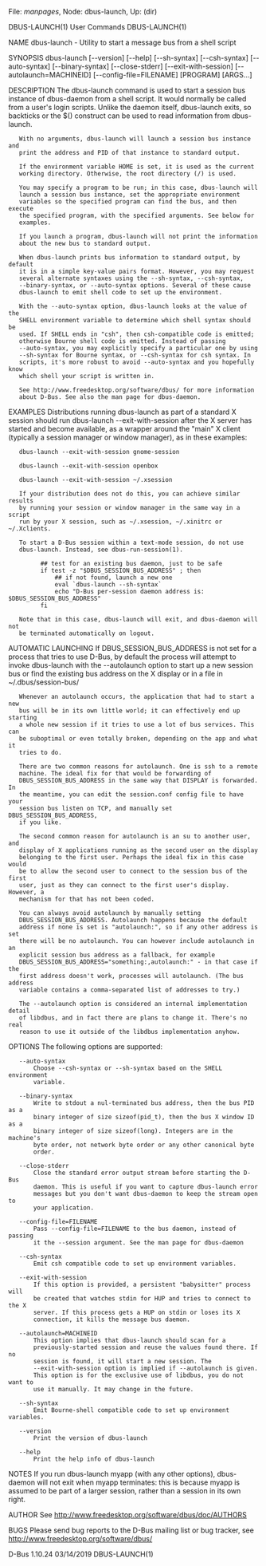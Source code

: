 File: *manpages*,  Node: dbus-launch,  Up: (dir)

DBUS-LAUNCH(1)                   User Commands                  DBUS-LAUNCH(1)



NAME
       dbus-launch - Utility to start a message bus from a shell script

SYNOPSIS
       dbus-launch [--version] [--help] [--sh-syntax] [--csh-syntax]
                   [--auto-syntax] [--binary-syntax] [--close-stderr]
                   [--exit-with-session] [--autolaunch=MACHINEID]
                   [--config-file=FILENAME] [PROGRAM] [ARGS...]


DESCRIPTION
       The dbus-launch command is used to start a session bus instance of
       dbus-daemon from a shell script. It would normally be called from a
       user's login scripts. Unlike the daemon itself, dbus-launch exits, so
       backticks or the $() construct can be used to read information from
       dbus-launch.

       With no arguments, dbus-launch will launch a session bus instance and
       print the address and PID of that instance to standard output.

       If the environment variable HOME is set, it is used as the current
       working directory. Otherwise, the root directory (/) is used.

       You may specify a program to be run; in this case, dbus-launch will
       launch a session bus instance, set the appropriate environment
       variables so the specified program can find the bus, and then execute
       the specified program, with the specified arguments. See below for
       examples.

       If you launch a program, dbus-launch will not print the information
       about the new bus to standard output.

       When dbus-launch prints bus information to standard output, by default
       it is in a simple key-value pairs format. However, you may request
       several alternate syntaxes using the --sh-syntax, --csh-syntax,
       --binary-syntax, or --auto-syntax options. Several of these cause
       dbus-launch to emit shell code to set up the environment.

       With the --auto-syntax option, dbus-launch looks at the value of the
       SHELL environment variable to determine which shell syntax should be
       used. If SHELL ends in "csh", then csh-compatible code is emitted;
       otherwise Bourne shell code is emitted. Instead of passing
       --auto-syntax, you may explicitly specify a particular one by using
       --sh-syntax for Bourne syntax, or --csh-syntax for csh syntax. In
       scripts, it's more robust to avoid --auto-syntax and you hopefully know
       which shell your script is written in.

       See http://www.freedesktop.org/software/dbus/ for more information
       about D-Bus. See also the man page for dbus-daemon.

EXAMPLES
       Distributions running dbus-launch as part of a standard X session
       should run dbus-launch --exit-with-session after the X server has
       started and become available, as a wrapper around the "main" X client
       (typically a session manager or window manager), as in these examples:

       dbus-launch --exit-with-session gnome-session

       dbus-launch --exit-with-session openbox

       dbus-launch --exit-with-session ~/.xsession

       If your distribution does not do this, you can achieve similar results
       by running your session or window manager in the same way in a script
       run by your X session, such as ~/.xsession, ~/.xinitrc or ~/.Xclients.

       To start a D-Bus session within a text-mode session, do not use
       dbus-launch. Instead, see dbus-run-session(1).

             ## test for an existing bus daemon, just to be safe
             if test -z "$DBUS_SESSION_BUS_ADDRESS" ; then
                 ## if not found, launch a new one
                 eval `dbus-launch --sh-syntax`
                 echo "D-Bus per-session daemon address is: $DBUS_SESSION_BUS_ADDRESS"
             fi

       Note that in this case, dbus-launch will exit, and dbus-daemon will not
       be terminated automatically on logout.

AUTOMATIC LAUNCHING
       If DBUS_SESSION_BUS_ADDRESS is not set for a process that tries to use
       D-Bus, by default the process will attempt to invoke dbus-launch with
       the --autolaunch option to start up a new session bus or find the
       existing bus address on the X display or in a file in
       ~/.dbus/session-bus/

       Whenever an autolaunch occurs, the application that had to start a new
       bus will be in its own little world; it can effectively end up starting
       a whole new session if it tries to use a lot of bus services. This can
       be suboptimal or even totally broken, depending on the app and what it
       tries to do.

       There are two common reasons for autolaunch. One is ssh to a remote
       machine. The ideal fix for that would be forwarding of
       DBUS_SESSION_BUS_ADDRESS in the same way that DISPLAY is forwarded. In
       the meantime, you can edit the session.conf config file to have your
       session bus listen on TCP, and manually set DBUS_SESSION_BUS_ADDRESS,
       if you like.

       The second common reason for autolaunch is an su to another user, and
       display of X applications running as the second user on the display
       belonging to the first user. Perhaps the ideal fix in this case would
       be to allow the second user to connect to the session bus of the first
       user, just as they can connect to the first user's display. However, a
       mechanism for that has not been coded.

       You can always avoid autolaunch by manually setting
       DBUS_SESSION_BUS_ADDRESS. Autolaunch happens because the default
       address if none is set is "autolaunch:", so if any other address is set
       there will be no autolaunch. You can however include autolaunch in an
       explicit session bus address as a fallback, for example
       DBUS_SESSION_BUS_ADDRESS="something:,autolaunch:" - in that case if the
       first address doesn't work, processes will autolaunch. (The bus address
       variable contains a comma-separated list of addresses to try.)

       The --autolaunch option is considered an internal implementation detail
       of libdbus, and in fact there are plans to change it. There's no real
       reason to use it outside of the libdbus implementation anyhow.

OPTIONS
       The following options are supported:

       --auto-syntax
           Choose --csh-syntax or --sh-syntax based on the SHELL environment
           variable.

       --binary-syntax
           Write to stdout a nul-terminated bus address, then the bus PID as a
           binary integer of size sizeof(pid_t), then the bus X window ID as a
           binary integer of size sizeof(long). Integers are in the machine's
           byte order, not network byte order or any other canonical byte
           order.

       --close-stderr
           Close the standard error output stream before starting the D-Bus
           daemon. This is useful if you want to capture dbus-launch error
           messages but you don't want dbus-daemon to keep the stream open to
           your application.

       --config-file=FILENAME
           Pass --config-file=FILENAME to the bus daemon, instead of passing
           it the --session argument. See the man page for dbus-daemon

       --csh-syntax
           Emit csh compatible code to set up environment variables.

       --exit-with-session
           If this option is provided, a persistent "babysitter" process will
           be created that watches stdin for HUP and tries to connect to the X
           server. If this process gets a HUP on stdin or loses its X
           connection, it kills the message bus daemon.

       --autolaunch=MACHINEID
           This option implies that dbus-launch should scan for a
           previously-started session and reuse the values found there. If no
           session is found, it will start a new session. The
           --exit-with-session option is implied if --autolaunch is given.
           This option is for the exclusive use of libdbus, you do not want to
           use it manually. It may change in the future.

       --sh-syntax
           Emit Bourne-shell compatible code to set up environment variables.

       --version
           Print the version of dbus-launch

       --help
           Print the help info of dbus-launch

NOTES
       If you run dbus-launch myapp (with any other options), dbus-daemon will
       not exit when myapp terminates: this is because myapp is assumed to be
       part of a larger session, rather than a session in its own right.

AUTHOR
       See http://www.freedesktop.org/software/dbus/doc/AUTHORS

BUGS
       Please send bug reports to the D-Bus mailing list or bug tracker, see
       http://www.freedesktop.org/software/dbus/



D-Bus 1.10.24                     03/14/2019                    DBUS-LAUNCH(1)
